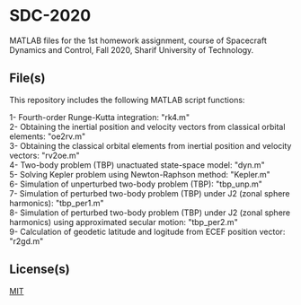 # SDC-2020

MATLAB files for the 1st homework assignment, course of Spacecraft Dynamics and Control, Fall 2020, Sharif University of Technology. 


## File(s)

This repository includes the following MATLAB script functions: 

1- Fourth-order Runge-Kutta integration: "rk4.m"\
2- Obtaining the inertial position and velocity vectors from classical orbital elements: "oe2rv.m"\
3- Obtaining the classical orbital elements from inertial position and velocity vectors: "rv2oe.m"\
4- Two-body problem (TBP) unactuated state-space model: "dyn.m"\
5- Solving Kepler problem using Newton-Raphson method: "Kepler.m"\
6- Simulation of unperturbed two-body problem (TBP): "tbp_unp.m"\
7- Simulation of perturbed two-body problem (TBP) under J2 (zonal sphere harmonics): "tbp_per1.m"\
8- Simulation of perturbed two-body problem (TBP) under J2 (zonal sphere harmonics) using approximated secular motion: "tbp_per2.m"\
9- Calculation of geodetic latitude and logitude from ECEF position vector: "r2gd.m"

## License(s)

[MIT](https://choosealicense.com/licenses/mit/)
